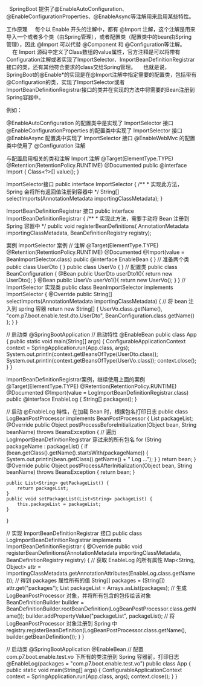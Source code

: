   SpringBoot 提供了@EnableAutoConfiguration、@EnableConfigurationProperties、@EnableAsync等注解用来启用某些特性。

工作原理
    每个以 Enable 开头的注解中，都有 @Import 注解，这个注解是用来导入一个或者多个类（由Spring管理），或者配置类（配置类中的bean由Spring管理），因此 @Import 可以代替 @Component 和 @Configuration等注解。 
    在 Import 源码中定义了Class数组的value属性，官方注释是可以将带有Configuration注解或者实现了ImportSelector、ImportBeanDefinitionRegistrar接口的类，还有其他符合要求的class交给Spring管理。 
    也就是说，SpringBoot的@Enable*的实现是在@Import注解中指定需要的配置类，包括带有@Configuration的类，实现了ImportSelector或者ImportBeanDefinitionRegistrar接口的类并在实现的方法中将需要的Bean注册到Spring容器中。

例如：

@EnableAutoConfiguration 的配置类中是实现了 ImportSelector 接口
@EnableConfigurationProperties 的配置类中实现了 ImportSelector 接口
@EnableAsync 配置类中实现了 ImportSelector 接口
@EnableWebMvc 的配置类中使用了 @Configuration 注解

与配置启用相关的类和注解
Import 注解
@Target(ElementType.TYPE)
@Retention(RetentionPolicy.RUNTIME)
@Documented
public @interface Import {
    Class<?>[] value();
}

ImportSelector接口
public interface ImportSelector {
    /**
     * 实现此方法，Spring 会将所有返回值注册到容器中
     */
    String[] selectImports(AnnotationMetadata importingClassMetadata);
}

ImportBeanDefinitionRegistrar 接口
public interface ImportBeanDefinitionRegistrar {
    /**
    * 实现此方法，需要手动将 Bean 注册到 Spring 容器中
    */
    public void registerBeanDefinitions(
            AnnotationMetadata importingClassMetadata, BeanDefinitionRegistry registry);

案例
ImportSelector 案例
// 注解
@Target(ElementType.TYPE)
@Retention(RetentionPolicy.RUNTIME)
@Documented
@Import(value = BeanImportSelector.class)
public @interface EnableBean {
}
// 准备两个类
public class UserDto {
}
public class UserVo {
}
// 配置类
public class BeanConfiguration {
    @Bean
    public UserDto userDto1(){
        return new UserDto();
    }
    @Bean
    public UserVo userVo1(){
        return new UserVo();
    }
}
// ImportSelector 实现类
public class BeanImportSelector implements ImportSelector {
    @Override
    public String[] selectImports(AnnotationMetadata importingClassMetadata) {
        // 将 bean 注入到 spring 容器
        return new String[] { UserVo.class.getName(), "com.p7.boot.enable.test.dto.UserDto",
                BeanConfiguration.class.getName() };
    }
}

// 启动类
@SpringBootApplication
// 启动特性
@EnableBean
public class App {
    public static void main(String[] args) {
        ConfigurableApplicationContext context = SpringApplication.run(App.class, args);
        System.out.println(context.getBeansOfType(UserDto.class));
        System.out.println(context.getBeansOfType(UserVo.class));
        context.close();
    }
}


ImportBeanDefinitionRegistrar案例，继续使用上面的案例
@Target(ElementType.TYPE)
@Retention(RetentionPolicy.RUNTIME)
@Documented
@Import(value = LogImportBeanDefinitionRegistrar.class)
public @interface EnableLog {
    String[] packages();
}

// 启动 @EnableLog 特性，在加载 Bean 时，根据包名打印日志
public class LogBeanPostProcessor implements BeanPostProcessor {
    List<String> packageList;
    @Override
    public Object postProcessBeforeInitialization(Object bean, String beanName) throws BeansException {
        // 遍历 LogImportBeanDefinitionRegistrar 穿过来的所有包名
        for (String packageName : packageList) {
            if (bean.getClass().getName().startsWith(packageName)) {
                System.out.println(bean.getClass().getName() + " Log ...");
            }
        }
        return bean;
    }
    @Override
    public Object postProcessAfterInitialization(Object bean, String beanName) throws BeansException {
        return bean;
    }

    public List<String> getPackageList() {
        return packageList;
    }
    public void setPackageList(List<String> packageList) {
        this.packageList = packageList;
    }
}

// 实现 ImportBeanDefinitionRegistrar 接口
public class LogImportBeanDefinitionRegistrar implements ImportBeanDefinitionRegistrar {
    @Override
    public void registerBeanDefinitions(AnnotationMetadata importingClassMetadata, BeanDefinitionRegistry registry) {
        // 获取 EnableLog 的所有属性
        Map<String, Object> attr = importingClassMetadata.getAnnotationAttributes(EnableLog.class.getName());
        // 得到 packages 属性所有的值
        String[] packages = (String[]) attr.get("packages");
        List<String> packageList = Arrays.asList(packages);
        // 生成 LogBeanPostProcessor 对象，并将所有包含的包传给该对象
        BeanDefinitionBuilder builder = BeanDefinitionBuilder.rootBeanDefinition(LogBeanPostProcessor.class.getName());
        builder.addPropertyValue("packageList", packageList);
        // 将 LogBeanPostProcessor 对象注册到 Spring 中
        registry.registerBeanDefinition(LogBeanPostProcessor.class.getName(), builder.getBeanDefinition());
    }
}

// 启动类
@SpringBootApplication
@EnableBean
// 配置 com.p7.boot.enable.test.vo 下所有的类注册到 Spring 容器前，打印日志
@EnableLog(packages = "com.p7.boot.enable.test.vo")
public class App {
    public static void main(String[] args) {
        ConfigurableApplicationContext context = SpringApplication.run(App.class, args);
        context.close();
    }
}